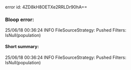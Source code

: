 error id: 4ZD8kH8OETXe2RRLDr90hA==
### Bloop error:

25/06/18 00:36:24 INFO FileSourceStrategy: Pushed Filters: IsNull(population)
#### Short summary: 

25/06/18 00:36:24 INFO FileSourceStrategy: Pushed Filters: IsNull(population)